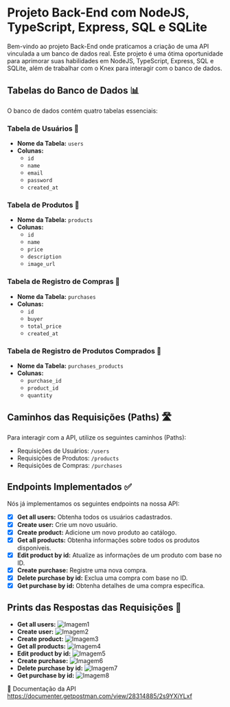 # Projeto Back-End com NodeJS, TypeScript, Express, SQL e SQLite

Bem-vindo ao projeto Back-End onde praticamos a criação de uma API vinculada a um banco de dados real. Este projeto é uma ótima oportunidade para aprimorar suas habilidades em NodeJS, TypeScript, Express, SQL e SQLite, além de trabalhar com o Knex para interagir com o banco de dados.

## Tabelas do Banco de Dados 📊

O banco de dados contém quatro tabelas essenciais:

### Tabela de Usuários 👤

- **Nome da Tabela:** `users`
- **Colunas:**
  - `id`
  - `name`
  - `email`
  - `password`
  - `created_at`

### Tabela de Produtos 🛒

- **Nome da Tabela:** `products`
- **Colunas:**
  - `id`
  - `name`
  - `price`
  - `description`
  - `image_url`

### Tabela de Registro de Compras 💸

- **Nome da Tabela:** `purchases`
- **Colunas:**
  - `id`
  - `buyer`
  - `total_price`
  - `created_at`

### Tabela de Registro de Produtos Comprados 🧾

- **Nome da Tabela:** `purchases_products`
- **Colunas:**
  - `purchase_id`
  - `product_id`
  - `quantity`

## Caminhos das Requisições (Paths) 🛣

Para interagir com a API, utilize os seguintes caminhos (Paths):

- Requisições de Usuários: `/users`
- Requisições de Produtos: `/products`
- Requisições de Compras: `/purchases`

## Endpoints Implementados ✅

Nós já implementamos os seguintes endpoints na nossa API:

- [x]  **Get all users:** Obtenha todos os usuários cadastrados.
- [x]  **Create user:** Crie um novo usuário.
- [x]  **Create product:** Adicione um novo produto ao catálogo.
- [x]  **Get all products:** Obtenha informações sobre todos os produtos disponíveis.
- [x]  **Edit product by id:** Atualize as informações de um produto com base no ID.
- [x]  **Create purchase:** Registre uma nova compra.
- [x]  **Delete purchase by id:** Exclua uma compra com base no ID.
- [x]  **Get purchase by id:** Obtenha detalhes de uma compra específica.

## Prints das Respostas das Requisições 📸

- **Get all users:** ![Imagem1](link-da-imagem-1)
- **Create user:** ![Imagem2](link-da-imagem-2)
- **Create product:** ![Imagem3](link-da-imagem-3)
- **Get all products:** ![Imagem4](link-da-imagem-4)
- **Edit product by id:** ![Imagem5](link-da-imagem-5)
- **Create purchase:** ![Imagem6](link-da-imagem-6)
- **Delete purchase by id:** ![Imagem7](link-da-imagem-7)
- **Get purchase by id:** ![Imagem8](link-da-imagem-8)

📜 Documentação da API
https://documenter.getpostman.com/view/28314885/2s9YXiYLxf